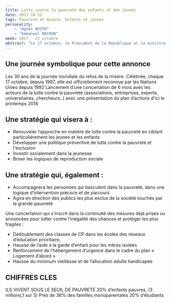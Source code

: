 ```yaml
---
title: Lutte contre la pauvreté des enfants et des jeunes
date: 2017-10-22
tags: Pauvreté et misère, Enfants et jeunes
personality:
    - "Agnès BUZYN"
    - "Emmanuel MACRON"
week: 2017 - 22 octobre
abstract: "Le 17 octobre, le Président de la République et la ministre de la santé et des solidarités ont annoncé le lancement d’une concertation pour l’élaboration d’une stratégie de prévention et de lutte contre la pauvreté des enfants et des jeunes"
---
```

<h2>Une journée symbolique pour cette annonce</h2>
<p>Les 30 ans de la journée mondiale du refus de la misère. Célébrée, chaque 17 octobre, depuis 1987, elle est officiellement reconnue par les Nations Unies depuis 1992
    Lancement d’une concertation de 6 mois avec les acteurs de la lutte contre la pauvreté (associations, entreprises, experts, universitaires, chercheurs..) avec une présentation du plan d’actions d’ici le printemps 2018</p>
<h2>Une stratégie qui visera à :</h2>
<ul>
    <li>Renouveler l’approche en matière de lutte contre la pauvreté en ciblant particulièrement les jeunes et les enfants</li>
    <li>Développer une politique préventive de lutte contre la pauvreté et l'exclusion</li>
    <li>Investir socialement dans la jeunesse</li>
    <li>Briser les logiques de reproduction sociale</li>
</ul>
<h2>Une stratégie qui, également :</h2>
<ul>
    <li>Accompagnera les personnes qui basculent dans la pauvreté, dans une logique d’intervention précoce et de parcours</li>
    <li>Agira en direction des publics les plus exclus de la société touchés par la grande pauvreté</li>
</ul>
<p>Une concertation qui s’inscrit dans la continuité des mesures déjà prises ou annoncées pour lutter contre l’inégalité des chances et protéger les plus fragiles :</p>
<ul>
    <li>Dédoublement des classes de CP dans les écoles des réseaux d’éducation prioritaire,</li>
    <li>Hausse de l’aide à la garde d’enfant pour les mères isolées</li>
    <li>Renforcement de l’hébergement d’urgence dans le cadre du plan « Logement d’abord »</li>
    <li>Hausse du minimum vieillesse et de l’allocation adulte handicapée</li>
</ul>
<h2>CHIFFRES CLES</h2>
<p>ILS VIVENT SOUS LE SEUIL DE PAUVRETÉ 20% d’enfants pauvres, (3 millions,1 sur 5) Près de 36% des familles monoparentales
    20% d’étudiants</p>
